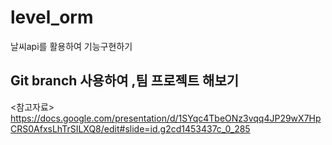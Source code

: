 # level_orm

날씨api를 활용하여 기능구현하기

## Git branch 사용하여 ,팀 프로젝트 해보기
<참고자료>
https://docs.google.com/presentation/d/1SYqc4TbeONz3vqq4JP29wX7HpCRS0AfxsLhTrSILXQ8/edit#slide=id.g2cd1453437c_0_285
